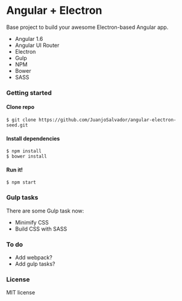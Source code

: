 # Angular + Electron

Base project to build your awesome Electron-based Angular app.

* Angular 1.6
* Angular UI Router
* Electron
* Gulp
* NPM
* Bower
* SASS

### Getting started

#### Clone repo
```
$ git clone https://github.com/JuanjoSalvador/angular-electron-seed.git
```

#### Install dependencies
```
$ npm install
$ bower install
```
#### Run it!
```
$ npm start
```

### Gulp tasks

There are some Gulp task now:

* Minimify CSS
* Build CSS with SASS

### To do

* Add webpack?
* Add gulp tasks?

### License

MIT license

